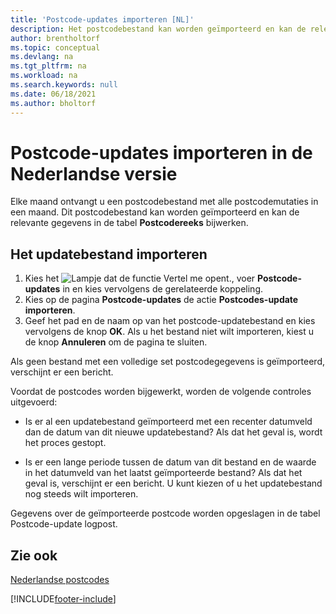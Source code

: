```yaml
---
title: 'Postcode-updates importeren [NL]'
description: Het postcodebestand kan worden geïmporteerd en kan de relevante gegevens in de tabel Postcodereeks bijwerken.
author: brentholtorf
ms.topic: conceptual
ms.devlang: na
ms.tgt_pltfrm: na
ms.workload: na
ms.search.keywords: null
ms.date: 06/18/2021
ms.author: bholtorf
---
```

# <a name="import-post-code-updates-in-the-dutch-version"></a>Postcode-updates importeren in de Nederlandse versie
Elke maand ontvangt u een postcodebestand met alle postcodemutaties in een maand. Dit postcodebestand kan worden geïmporteerd en kan de relevante gegevens in de tabel **Postcodereeks** bijwerken.  

## <a name="to-import-the-update-file"></a>Het updatebestand importeren

1.  Kies het ![Lampje dat de functie Vertel me opent.](../../media/ui-search/search_small.png "Vertel me wat u wilt doen"), voer **Postcode-updates** in en kies vervolgens de gerelateerde koppeling.  
2.  Kies op de pagina **Postcode-updates** de actie **Postcodes-update importeren**.  
3.  Geef het pad en de naam op van het postcode-updatebestand en kies vervolgens de knop **OK**. Als u het bestand niet wilt importeren, kiest u de knop **Annuleren** om de pagina te sluiten.  

Als geen bestand met een volledige set postcodegegevens is geïmporteerd, verschijnt er een bericht.  

Voordat de postcodes worden bijgewerkt, worden de volgende controles uitgevoerd:  

- Is er al een updatebestand geïmporteerd met een recenter datumveld dan de datum van dit nieuwe updatebestand? Als dat het geval is, wordt het proces gestopt.  

- Is er een lange periode tussen de datum van dit bestand en de waarde in het datumveld van het laatst geïmporteerde bestand? Als dat het geval is, verschijnt er een bericht. U kunt kiezen of u het updatebestand nog steeds wilt importeren.  

Gegevens over de geïmporteerde postcode worden opgeslagen in de tabel Postcode-update logpost.  

## <a name="see-also"></a>Zie ook
[Nederlandse postcodes](dutch-post-codes.md)


[!INCLUDE[footer-include](../../includes/footer-banner.md)]

